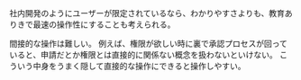社内開発のようにユーザーが限定されているなら、わかりやすさよりも、教育ありきで最速の操作性にすることも考えられる。

間接的な操作は難しい。
例えば、権限が欲しい時に裏で承認プロセスが回っていると、申請だとか権限とは直接的に関係ない概念を扱わないといけない。
こういう中身をうまく隠して直接的な操作にできると操作しやすい。
